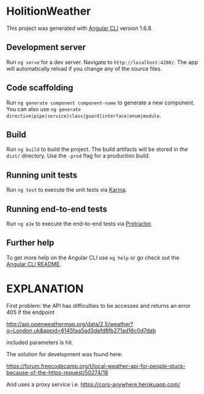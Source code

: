 # HolitionWeather

This project was generated with [Angular CLI](https://github.com/angular/angular-cli) version 1.6.8.

## Development server

Run `ng serve` for a dev server. Navigate to `http://localhost:4200/`. The app will automatically reload if you change any of the source files.

## Code scaffolding

Run `ng generate component component-name` to generate a new component. You can also use `ng generate directive|pipe|service|class|guard|interface|enum|module`.

## Build

Run `ng build` to build the project. The build artifacts will be stored in the `dist/` directory. Use the `-prod` flag for a production build.

## Running unit tests

Run `ng test` to execute the unit tests via [Karma](https://karma-runner.github.io).

## Running end-to-end tests

Run `ng e2e` to execute the end-to-end tests via [Protractor](http://www.protractortest.org/).

## Further help

To get more help on the Angular CLI use `ng help` or go check out the [Angular CLI README](https://github.com/angular/angular-cli/blob/master/README.md).

# EXPLANATION

First problem: the API has difficulties to be accesses and returns an error 405 if the endpoint

http://api.openweathermap.org/data/2.5/weather?q=London,uk&appid=6145faa5ad3dafd8fb271ad16c0d7dab

included parameters is hit.

The solution for development was found here:

https://forum.freecodecamp.org/t/local-weather-api-for-people-stuck-because-of-the-https-request/50274/18

And uses a proxy service i.e. https://cors-anywhere.herokuapp.com/


